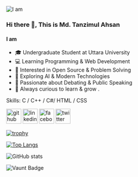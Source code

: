 
![I am](https://media.licdn.com/dms/image/v2/D4D16AQHe21kWysHQug/profile-displaybackgroundimage-shrink_350_1400/profile-displaybackgroundimage-shrink_350_1400/0/1711131989898?e=1761177600&v=beta&t=8jHSdirNaNeZfT9mUO_dBRPzM2vbFlODbZQojIF9Uyw)

### Hi there 👋, This is Md. Tanzimul Ahsan
#### I am
- 🎓 Undergraduate Student at Uttara University    
- 💻 Learning Programming & Web Development  
- 🌱 Interested in Open Source & Problem Solving  
- 🚀 Exploring AI & Modern Technologies
- 🎤 Passionate about Debating & Public Speaking  
- 🌱 Always curious to learn & grow .

Skills: C / C++ / C#/ HTML / CSS



[<img src='https://cdn.jsdelivr.net/npm/simple-icons@3.0.1/icons/github.svg' alt='github' height='40'>](https://github.com/tanzimulahsan-10zim)  [<img src='https://cdn.jsdelivr.net/npm/simple-icons@3.0.1/icons/linkedin.svg' alt='linkedin' height='40'>](https://www.linkedin.com/in/md-tanzimul-ahsan/)  [<img src='https://cdn.jsdelivr.net/npm/simple-icons@3.0.1/icons/facebook.svg' alt='facebook' height='40'>](https://www.facebook.com/md.tanzim.984349)  [<img src='https://cdn.jsdelivr.net/npm/simple-icons@3.0.1/icons/twitter.svg' alt='twitter' height='40'>](https://twitter.com/MdTanzimulAhsan)  

[![trophy](https://github-profile-trophy.vercel.app/?username=tanzimulahsan-10zim)](https://github.com/ryo-ma/github-profile-trophy)

[![Top Langs](https://github-readme-stats.vercel.app/api/top-langs/?username=tanzimulahsan-10zim)](https://github.com/anuraghazra/github-readme-stats)

![GitHub stats](https://github-readme-stats.vercel.app/api?username=tanzimulahsan-10zim&show_icons=true)  

![Vaunt Badge](https://api.vaunt.dev/v1/github/entities/tanzimulahsan-10zim/contributions?format=svg&private=false)  

